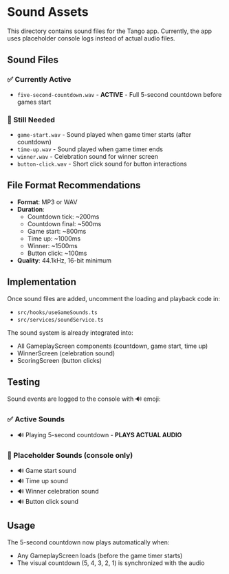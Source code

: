 # Sound Assets

This directory contains sound files for the Tango app. Currently, the app uses placeholder console logs instead of actual audio files.

## Sound Files

### ✅ Currently Active
- `five-second-countdown.wav` - **ACTIVE** - Full 5-second countdown before games start

### 🔄 Still Needed
- `game-start.wav` - Sound played when game timer starts (after countdown)
- `time-up.wav` - Sound played when game timer ends
- `winner.wav` - Celebration sound for winner screen
- `button-click.wav` - Short click sound for button interactions

## File Format Recommendations

- **Format**: MP3 or WAV
- **Duration**: 
  - Countdown tick: ~200ms
  - Countdown final: ~500ms
  - Game start: ~800ms
  - Time up: ~1000ms
  - Winner: ~1500ms
  - Button click: ~100ms
- **Quality**: 44.1kHz, 16-bit minimum

## Implementation

Once sound files are added, uncomment the loading and playback code in:
- `src/hooks/useGameSounds.ts`
- `src/services/soundService.ts`

The sound system is already integrated into:
- All GameplayScreen components (countdown, game start, time up)
- WinnerScreen (celebration sound)
- ScoringScreen (button clicks)

## Testing

Sound events are logged to the console with 🔊 emoji:

### ✅ Active Sounds
- 🔊 Playing 5-second countdown - **PLAYS ACTUAL AUDIO**

### 🔄 Placeholder Sounds (console only)
- 🔊 Game start sound
- 🔊 Time up sound
- 🔊 Winner celebration sound
- 🔊 Button click sound

## Usage

The 5-second countdown now plays automatically when:
- Any GameplayScreen loads (before the game timer starts)
- The visual countdown (5, 4, 3, 2, 1) is synchronized with the audio

